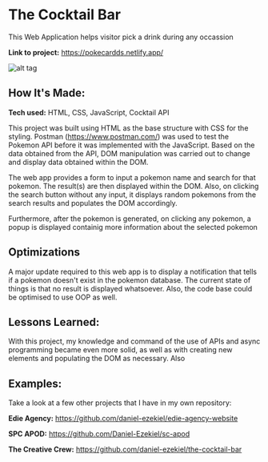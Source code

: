 # The Cocktail Bar
This Web Application helps visitor pick a drink during any occassion

**Link to project:** https://pokecardds.netlify.app/

![alt tag](img/gif1.gif)

## How It's Made:

**Tech used:** HTML, CSS, JavaScript, Cocktail API

This project was built using HTML as the base structure with CSS for the styling. Postman (https://www.postman.com/) was used to test the Pokemon API before it was implemented with the JavaScript. Based on the data obtained from the API, DOM manipulation was carried out to change and display data obtained within the DOM.

The web app provides a form to input a pokemon name and search for that pokemon. The result(s) are then displayed within the DOM. Also, on clicking the search button without any input, it displays random pokemons from the search results and populates the DOM accordingly.

Furthermore, after the pokemon is generated, on clicking any pokemon, a popup is displayed containig more information about the selected pokemon


## Optimizations

A major update required to this web app is to display a notification that tells if a pokemon doesn't exist in the pokemon database. The current state of things is that no result is displayed whatsoever. Also, the code base could be optimised to use OOP as well.

## Lessons Learned:

With this project, my knowledge and command of the use of APIs and async programming became even more solid, as well as with creating new elements and populating the DOM as necessary. Also

## Examples:
Take a look at a few other projects that I have in my own repository:

**Edie Agency:** https://github.com/daniel-ezekiel/edie-agency-website

**SPC APOD:** https://github.com/Daniel-Ezekiel/sc-apod

**The Creative Crew:** https://github.com/daniel-ezekiel/the-cocktail-bar